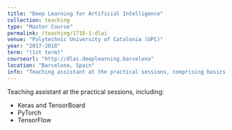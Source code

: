 ```yaml
---
title: "Deep Learning for Artificial Intelligence"
collection: teaching
type: "Master Course"
permalink: /teaching/1718-1-dlai
venue: "Polytechnic University of Catalonia (UPC)"
year: "2017-2018"
term: "(1st term)"
courseurl: "http://dlai.deeplearning.barcelona"
location: "Barcelona, Spain"
info: "Teaching assistant at the practical sessions, comprising basics of keras, tensorflow and pytorch"
---
```


Teaching assistant at the practical sessions, including:

* Keras and TensorBoard
* PyTorch
* TensorFlow

